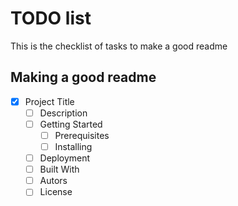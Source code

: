 # TODO list

This is the checklist of tasks to make a good readme

## Making a good readme
- [x] Project Title
    - [ ] Description
    - [ ] Getting Started
        - [ ] Prerequisites
        - [ ] Installing
    - [ ] Deployment
    - [ ] Built With
    - [ ] Autors
    - [ ] License
